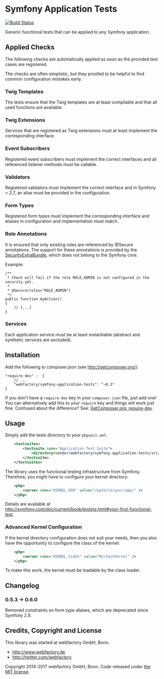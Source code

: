 # Symfony Application Tests #

[![Build Status](https://travis-ci.org/webfactory/symfony-application-tests.svg?branch=master)](https://travis-ci.org/webfactory/symfony-application-tests)

Generic functional tests that can be applied to any Symfony application.

## Applied Checks ##

The following checks are automatically applied as soon as the provided test cases are registered.

The checks are often simplistic, but they proofed to be helpful to find common configuration mistakes early.

### Twig Templates ###

The tests ensure that the Twig templates are at least compilable and that all used functions are available.

### Twig Extensions ###

Services that are registered as Twig extensions must at least implement the corresponding interface.

### Event Subscribers ###

Registered event subscribers must implement the correct interfaces and all referenced listener methods
must be callable.

### Validators ###

Registered validators must implement the correct interface and in Symfony < 2.7, an alias must be provided in the configuration.

### Form Types ###

Registered form types must implement the corresponding interface and aliases in configuration and 
implementation must match.

### Role Annotations ###

It is ensured that only existing roles are referenced by @Secure annotations.
The support for these annotations is provided by the 
[SecurityExtraBundle](https://github.com/schmittjoh/JMSSecurityExtraBundle), which does not belong to the Symfony core.

Example:

    /**
     * Check will fail if the role ROLE_ADMIN is not configured in the security.yml.
     *
     * @Secure(roles="ROLE_ADMIN")
     */
    public function myAction()
    {
        // [...]
    }

### Services ###

Each application service must be at least instantiable (abstract and synthetic services are excluded).

## Installation ##

Add the following to composer.json (see http://getcomposer.org/):

    "require-dev" :  {
        // ...
        "webfactory/symfony-application-tests": "~0.3"
    }

If you don't have a `require-dev` key in your `composer.json` file, just
add one! You can alternatively add this to your `require` key and things
will work just fine. Confused about the difference? See:
[GetComposer.org: require-dev](https://getcomposer.org/doc/04-schema.md#require-dev).

## Usage ##

Simply add the tests directory to your ``phpunit.xml``:

```xml
    <testsuites>
        <testsuite name="Application Test Suite">
            <directory>vendor/webfactory/symfony-application-tests/src/Webfactory/Tests/</directory>
        </testsuite>
    </testsuites>
```

The library uses the functional testing infrastructure from Symfony.
Therefore, you might have to configure your kernel directory:

```xml
    <php>
        <server name="KERNEL_DIR" value="/path/to/your/app/" />
    </php>
```

Details are available at http://symfony.com/doc/current/book/testing.html#your-first-functional-test.

### Advanced Kernel Configuration ###

If the kernel directory configuration does not suit your needs, then you also have the opportunity
to configure the class of the kernel:

```xml
    <php>
        <server name="KERNEL_CLASS" value="My\TestKernel" />
    </php>
```

To make this work, the kernel must be loadable by the class loader.

## Changelog ##

### 0.5.3 -> 0.6.0 ###

Removed constraints on form type aliases, which are deprecated since Symfony 2.8.

## Credits, Copyright and License ##

This library was started at webfactory GmbH, Bonn.

- <http://www.webfactory.de>
- <http://twitter.com/webfactory>

Copyright 2014-2017 webfactory GmbH, Bonn. Code released under [the MIT license](LICENSE).
